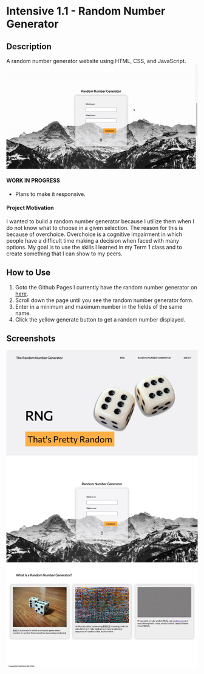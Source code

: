 # Intensive 1.1 - Random Number Generator

## Description
A random number generator website using HTML, CSS, and JavaScript.
![](screenshots/rng-demo.gif)

#### WORK IN PROGRESS
* Plans to make it responsive.

#### Project Motivation
I wanted to build a random number generator because I utilize them when I do not know what to choose in a given selection. The reason for this is because of overchoice. Overchoice is a cognitive impairment in which people have a difficult time making a decision when faced with many options. My goal is to use the skills I learned in my Term 1 class and to create something that I can show to my peers.

## How to Use
1. Goto the Github Pages I currently have the random number generator on [here](https://matthewwei35.github.io/random-number-generator/).
2. Scroll down the page until you see the random number generator form.
3. Enter in a minimum and maximum number in the fields of the same name.
4. Click the yellow generate button to get a random number displayed.

## Screenshots
![Screenshot of website banner](screenshots/rng-1.png)
![Screenshot of random number generator](screenshots/rng-2.png)
![Screenshot of website information](screenshots/rng-3.png)
